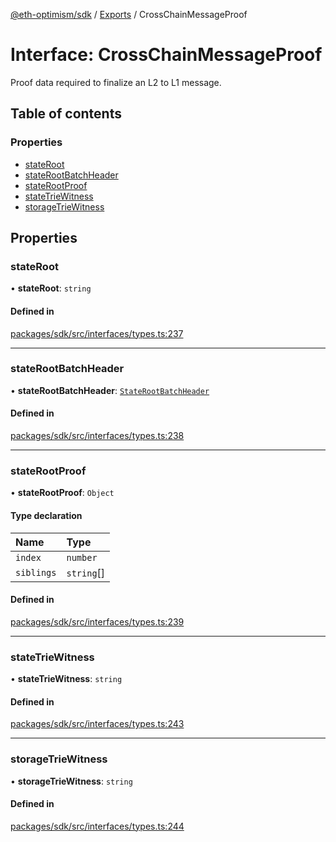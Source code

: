 [@eth-optimism/sdk](../README.md) / [Exports](../modules.md) / CrossChainMessageProof

# Interface: CrossChainMessageProof

Proof data required to finalize an L2 to L1 message.

## Table of contents

### Properties

- [stateRoot](CrossChainMessageProof.md#stateroot)
- [stateRootBatchHeader](CrossChainMessageProof.md#staterootbatchheader)
- [stateRootProof](CrossChainMessageProof.md#staterootproof)
- [stateTrieWitness](CrossChainMessageProof.md#statetriewitness)
- [storageTrieWitness](CrossChainMessageProof.md#storagetriewitness)

## Properties

### stateRoot

• **stateRoot**: `string`

#### Defined in

[packages/sdk/src/interfaces/types.ts:237](https://github.com/ethereum-optimism/optimism/blob/e5a9fd56/packages/sdk/src/interfaces/types.ts#L237)

___

### stateRootBatchHeader

• **stateRootBatchHeader**: [`StateRootBatchHeader`](StateRootBatchHeader.md)

#### Defined in

[packages/sdk/src/interfaces/types.ts:238](https://github.com/ethereum-optimism/optimism/blob/e5a9fd56/packages/sdk/src/interfaces/types.ts#L238)

___

### stateRootProof

• **stateRootProof**: `Object`

#### Type declaration

| Name | Type |
| :------ | :------ |
| `index` | `number` |
| `siblings` | `string`[] |

#### Defined in

[packages/sdk/src/interfaces/types.ts:239](https://github.com/ethereum-optimism/optimism/blob/e5a9fd56/packages/sdk/src/interfaces/types.ts#L239)

___

### stateTrieWitness

• **stateTrieWitness**: `string`

#### Defined in

[packages/sdk/src/interfaces/types.ts:243](https://github.com/ethereum-optimism/optimism/blob/e5a9fd56/packages/sdk/src/interfaces/types.ts#L243)

___

### storageTrieWitness

• **storageTrieWitness**: `string`

#### Defined in

[packages/sdk/src/interfaces/types.ts:244](https://github.com/ethereum-optimism/optimism/blob/e5a9fd56/packages/sdk/src/interfaces/types.ts#L244)
